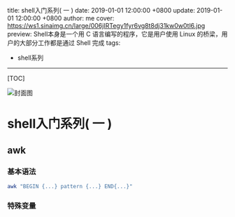 title: shell入门系列( 一 )
date: 2019-01-01 12:00:00 +0800
update: 2019-01-01 12:00:00 +0800
author: me
cover: https://ws1.sinaimg.cn/large/006jIRTegy1fyr6vg8t8dj31kw0w0tl6.jpg
preview:  Shell本身是一个用 C 语言编写的程序，它是用户使用 Linux 的桥梁，用户的大部分工作都是通过 Shell 完成
tags:

  - shell系列

---

[TOC]

![封面图](https://ws1.sinaimg.cn/large/006jIRTegy1fyr6vg8t8dj31kw0w0tl6.jpg)



# shell入门系列( 一 )

## awk

### 基本语法

```bash
awk "BEGIN {...} pattern {...} END{...}"
```

### 特殊变量



